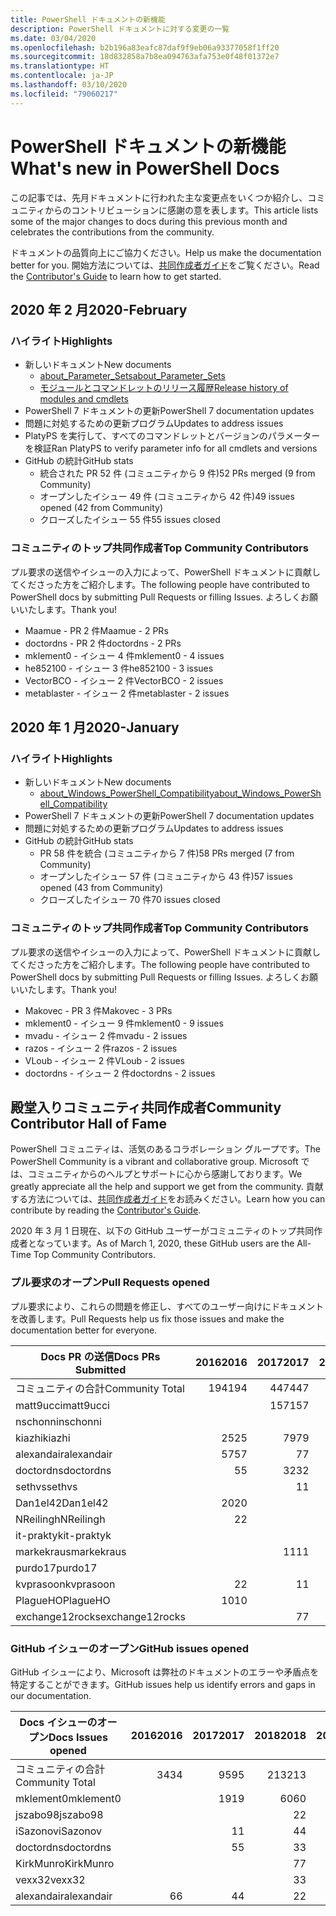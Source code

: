 ```yaml
---
title: PowerShell ドキュメントの新機能
description: PowerShell ドキュメントに対する変更の一覧
ms.date: 03/04/2020
ms.openlocfilehash: b2b196a83eafc87daf9f9eb06a93377058f1ff20
ms.sourcegitcommit: 18d832858a7b8ea094763afa753e0f48f01372e7
ms.translationtype: HT
ms.contentlocale: ja-JP
ms.lasthandoff: 03/10/2020
ms.locfileid: "79060217"
---
```

# <a name="whats-new-in-powershell-docs"></a><span data-ttu-id="1fb9c-103">PowerShell ドキュメントの新機能</span><span class="sxs-lookup"><span data-stu-id="1fb9c-103">What's new in PowerShell Docs</span></span>

<span data-ttu-id="1fb9c-104">この記事では、先月ドキュメントに行われた主な変更点をいくつか紹介し、コミュニティからのコントリビューションに感謝の意を表します。</span><span class="sxs-lookup"><span data-stu-id="1fb9c-104">This article lists some of the major changes to docs during this previous month and celebrates the contributions from the community.</span></span>

<span data-ttu-id="1fb9c-105">ドキュメントの品質向上にご協力ください。</span><span class="sxs-lookup"><span data-stu-id="1fb9c-105">Help us make the documentation better for you.</span></span> <span data-ttu-id="1fb9c-106">開始方法については、[共同作成者ガイド][contrib]をご覧ください。</span><span class="sxs-lookup"><span data-stu-id="1fb9c-106">Read the [Contributor's Guide][contrib] to learn how to get started.</span></span>

## <a name="2020-february"></a><span data-ttu-id="1fb9c-107">2020 年 2 月</span><span class="sxs-lookup"><span data-stu-id="1fb9c-107">2020-February</span></span>

### <a name="highlights"></a><span data-ttu-id="1fb9c-108">ハイライト</span><span class="sxs-lookup"><span data-stu-id="1fb9c-108">Highlights</span></span>

- <span data-ttu-id="1fb9c-109">新しいドキュメント</span><span class="sxs-lookup"><span data-stu-id="1fb9c-109">New documents</span></span>
  - [<span data-ttu-id="1fb9c-110">about_Parameter_Sets</span><span class="sxs-lookup"><span data-stu-id="1fb9c-110">about_Parameter_Sets</span></span>](/powershell/module/microsoft.powershell.core/about/about_parameter_sets)
  - [<span data-ttu-id="1fb9c-111">モジュールとコマンドレットのリリース履歴</span><span class="sxs-lookup"><span data-stu-id="1fb9c-111">Release history of modules and cmdlets</span></span>](/powershell/scripting/whats-new/cmdlet-versions)
- <span data-ttu-id="1fb9c-112">PowerShell 7 ドキュメントの更新</span><span class="sxs-lookup"><span data-stu-id="1fb9c-112">PowerShell 7 documentation updates</span></span>
- <span data-ttu-id="1fb9c-113">問題に対処するための更新プログラム</span><span class="sxs-lookup"><span data-stu-id="1fb9c-113">Updates to address issues</span></span>
- <span data-ttu-id="1fb9c-114">PlatyPS を実行して、すべてのコマンドレットとバージョンのパラメーターを検証</span><span class="sxs-lookup"><span data-stu-id="1fb9c-114">Ran PlatyPS to verify parameter info for all cmdlets and versions</span></span>
- <span data-ttu-id="1fb9c-115">GitHub の統計</span><span class="sxs-lookup"><span data-stu-id="1fb9c-115">GitHub stats</span></span>
  - <span data-ttu-id="1fb9c-116">統合された PR 52 件 (コミュニティから 9 件)</span><span class="sxs-lookup"><span data-stu-id="1fb9c-116">52 PRs merged (9 from Community)</span></span>
  - <span data-ttu-id="1fb9c-117">オープンしたイシュー 49 件 (コミュニティから 42 件)</span><span class="sxs-lookup"><span data-stu-id="1fb9c-117">49 issues opened (42 from Community)</span></span>
  - <span data-ttu-id="1fb9c-118">クローズしたイシュー 55 件</span><span class="sxs-lookup"><span data-stu-id="1fb9c-118">55 issues closed</span></span>

### <a name="top-community-contributors"></a><span data-ttu-id="1fb9c-119">コミュニティのトップ共同作成者</span><span class="sxs-lookup"><span data-stu-id="1fb9c-119">Top Community Contributors</span></span>

<span data-ttu-id="1fb9c-120">プル要求の送信やイシューの入力によって、PowerShell ドキュメントに貢献してくださった方をご紹介します。</span><span class="sxs-lookup"><span data-stu-id="1fb9c-120">The following people have contributed to PowerShell docs by submitting Pull Requests or filling Issues.</span></span> <span data-ttu-id="1fb9c-121">よろしくお願いいたします。</span><span class="sxs-lookup"><span data-stu-id="1fb9c-121">Thank you!</span></span>

- <span data-ttu-id="1fb9c-122">Maamue - PR 2 件</span><span class="sxs-lookup"><span data-stu-id="1fb9c-122">Maamue - 2 PRs</span></span>
- <span data-ttu-id="1fb9c-123">doctordns - PR 2 件</span><span class="sxs-lookup"><span data-stu-id="1fb9c-123">doctordns - 2 PRs</span></span>
- <span data-ttu-id="1fb9c-124">mklement0 - イシュー 4 件</span><span class="sxs-lookup"><span data-stu-id="1fb9c-124">mklement0 - 4 issues</span></span>
- <span data-ttu-id="1fb9c-125">he852100 - イシュー 3 件</span><span class="sxs-lookup"><span data-stu-id="1fb9c-125">he852100 - 3 issues</span></span>
- <span data-ttu-id="1fb9c-126">VectorBCO - イシュー 2 件</span><span class="sxs-lookup"><span data-stu-id="1fb9c-126">VectorBCO - 2 issues</span></span>
- <span data-ttu-id="1fb9c-127">metablaster - イシュー 2 件</span><span class="sxs-lookup"><span data-stu-id="1fb9c-127">metablaster - 2 issues</span></span>

## <a name="2020-january"></a><span data-ttu-id="1fb9c-128">2020 年 1 月</span><span class="sxs-lookup"><span data-stu-id="1fb9c-128">2020-January</span></span>

### <a name="highlights"></a><span data-ttu-id="1fb9c-129">ハイライト</span><span class="sxs-lookup"><span data-stu-id="1fb9c-129">Highlights</span></span>

- <span data-ttu-id="1fb9c-130">新しいドキュメント</span><span class="sxs-lookup"><span data-stu-id="1fb9c-130">New documents</span></span>
  - [<span data-ttu-id="1fb9c-131">about_Windows_PowerShell_Compatibility</span><span class="sxs-lookup"><span data-stu-id="1fb9c-131">about_Windows_PowerShell_Compatibility</span></span>](/powershell/module/microsoft.powershell.core/about/about_Windows_PowerShell_Compatibility)
- <span data-ttu-id="1fb9c-132">PowerShell 7 ドキュメントの更新</span><span class="sxs-lookup"><span data-stu-id="1fb9c-132">PowerShell 7 documentation updates</span></span>
- <span data-ttu-id="1fb9c-133">問題に対処するための更新プログラム</span><span class="sxs-lookup"><span data-stu-id="1fb9c-133">Updates to address issues</span></span>
- <span data-ttu-id="1fb9c-134">GitHub の統計</span><span class="sxs-lookup"><span data-stu-id="1fb9c-134">GitHub stats</span></span>
  - <span data-ttu-id="1fb9c-135">PR 58 件を統合 (コミュニティから 7 件)</span><span class="sxs-lookup"><span data-stu-id="1fb9c-135">58 PRs merged (7 from Community)</span></span>
  - <span data-ttu-id="1fb9c-136">オープンしたイシュー 57 件 (コミュニティから 43 件)</span><span class="sxs-lookup"><span data-stu-id="1fb9c-136">57 issues opened (43 from Community)</span></span>
  - <span data-ttu-id="1fb9c-137">クローズしたイシュー 70 件</span><span class="sxs-lookup"><span data-stu-id="1fb9c-137">70 issues closed</span></span>

### <a name="top-community-contributors"></a><span data-ttu-id="1fb9c-138">コミュニティのトップ共同作成者</span><span class="sxs-lookup"><span data-stu-id="1fb9c-138">Top Community Contributors</span></span>

<span data-ttu-id="1fb9c-139">プル要求の送信やイシューの入力によって、PowerShell ドキュメントに貢献してくださった方をご紹介します。</span><span class="sxs-lookup"><span data-stu-id="1fb9c-139">The following people have contributed to PowerShell docs by submitting Pull Requests or filling Issues.</span></span> <span data-ttu-id="1fb9c-140">よろしくお願いいたします。</span><span class="sxs-lookup"><span data-stu-id="1fb9c-140">Thank you!</span></span>

- <span data-ttu-id="1fb9c-141">Makovec - PR 3 件</span><span class="sxs-lookup"><span data-stu-id="1fb9c-141">Makovec - 3 PRs</span></span>
- <span data-ttu-id="1fb9c-142">mklement0 - イシュー 9 件</span><span class="sxs-lookup"><span data-stu-id="1fb9c-142">mklement0 - 9 issues</span></span>
- <span data-ttu-id="1fb9c-143">mvadu - イシュー 2 件</span><span class="sxs-lookup"><span data-stu-id="1fb9c-143">mvadu - 2 issues</span></span>
- <span data-ttu-id="1fb9c-144">razos - イシュー 2 件</span><span class="sxs-lookup"><span data-stu-id="1fb9c-144">razos - 2 issues</span></span>
- <span data-ttu-id="1fb9c-145">VLoub - イシュー 2 件</span><span class="sxs-lookup"><span data-stu-id="1fb9c-145">VLoub - 2 issues</span></span>
- <span data-ttu-id="1fb9c-146">doctordns - イシュー 2 件</span><span class="sxs-lookup"><span data-stu-id="1fb9c-146">doctordns - 2 issues</span></span>

## <a name="community-contributor-hall-of-fame"></a><span data-ttu-id="1fb9c-147">殿堂入りコミュニティ共同作成者</span><span class="sxs-lookup"><span data-stu-id="1fb9c-147">Community Contributor Hall of Fame</span></span>

<span data-ttu-id="1fb9c-148">PowerShell コミュニティは、活気のあるコラボレーション グループです。</span><span class="sxs-lookup"><span data-stu-id="1fb9c-148">The PowerShell Community is a vibrant and collaborative group.</span></span> <span data-ttu-id="1fb9c-149">Microsoft では、コミュニティからのヘルプとサポートに心から感謝しております。</span><span class="sxs-lookup"><span data-stu-id="1fb9c-149">We greatly appreciate all the help and support we get from the community.</span></span> <span data-ttu-id="1fb9c-150">貢献する方法については、[共同作成者ガイド][contrib]をお読みください。</span><span class="sxs-lookup"><span data-stu-id="1fb9c-150">Learn how you can contribute by reading the [Contributor's Guide][contrib].</span></span>

<span data-ttu-id="1fb9c-151">2020 年 3 月 1 日現在、以下の GitHub ユーザーがコミュニティのトップ共同作成者となっています。</span><span class="sxs-lookup"><span data-stu-id="1fb9c-151">As of March 1, 2020, these GitHub users are the All-Time Top Community Contributors.</span></span>

### <a name="pull-requests-opened"></a><span data-ttu-id="1fb9c-152">プル要求のオープン</span><span class="sxs-lookup"><span data-stu-id="1fb9c-152">Pull Requests opened</span></span>

<span data-ttu-id="1fb9c-153">プル要求により、これらの問題を修正し、すべてのユーザー向けにドキュメントを改善します。</span><span class="sxs-lookup"><span data-stu-id="1fb9c-153">Pull Requests help us fix those issues and make the documentation better for everyone.</span></span>

| <span data-ttu-id="1fb9c-154">Docs PR の送信</span><span class="sxs-lookup"><span data-stu-id="1fb9c-154">Docs PRs Submitted</span></span> | <span data-ttu-id="1fb9c-155">2016</span><span class="sxs-lookup"><span data-stu-id="1fb9c-155">2016</span></span> | <span data-ttu-id="1fb9c-156">2017</span><span class="sxs-lookup"><span data-stu-id="1fb9c-156">2017</span></span> | <span data-ttu-id="1fb9c-157">2018</span><span class="sxs-lookup"><span data-stu-id="1fb9c-157">2018</span></span> | <span data-ttu-id="1fb9c-158">2019</span><span class="sxs-lookup"><span data-stu-id="1fb9c-158">2019</span></span> | <span data-ttu-id="1fb9c-159">2020</span><span class="sxs-lookup"><span data-stu-id="1fb9c-159">2020</span></span> | <span data-ttu-id="1fb9c-160">総計</span><span class="sxs-lookup"><span data-stu-id="1fb9c-160">Grand Total</span></span> |
| ------------------ | ---: | ---: | ---: | ---: | ---: | ----------: |
| <span data-ttu-id="1fb9c-161">コミュニティの合計</span><span class="sxs-lookup"><span data-stu-id="1fb9c-161">Community Total</span></span>    |  <span data-ttu-id="1fb9c-162">194</span><span class="sxs-lookup"><span data-stu-id="1fb9c-162">194</span></span> |  <span data-ttu-id="1fb9c-163">447</span><span class="sxs-lookup"><span data-stu-id="1fb9c-163">447</span></span> |  <span data-ttu-id="1fb9c-164">467</span><span class="sxs-lookup"><span data-stu-id="1fb9c-164">467</span></span> |  <span data-ttu-id="1fb9c-165">320</span><span class="sxs-lookup"><span data-stu-id="1fb9c-165">320</span></span> |   <span data-ttu-id="1fb9c-166">16</span><span class="sxs-lookup"><span data-stu-id="1fb9c-166">16</span></span> |        <span data-ttu-id="1fb9c-167">1447</span><span class="sxs-lookup"><span data-stu-id="1fb9c-167">1447</span></span> |
| <span data-ttu-id="1fb9c-168">matt9ucci</span><span class="sxs-lookup"><span data-stu-id="1fb9c-168">matt9ucci</span></span>          |      |  <span data-ttu-id="1fb9c-169">157</span><span class="sxs-lookup"><span data-stu-id="1fb9c-169">157</span></span> |   <span data-ttu-id="1fb9c-170">80</span><span class="sxs-lookup"><span data-stu-id="1fb9c-170">80</span></span> |   <span data-ttu-id="1fb9c-171">30</span><span class="sxs-lookup"><span data-stu-id="1fb9c-171">30</span></span> |      |         <span data-ttu-id="1fb9c-172">267</span><span class="sxs-lookup"><span data-stu-id="1fb9c-172">267</span></span> |
| <span data-ttu-id="1fb9c-173">nschonni</span><span class="sxs-lookup"><span data-stu-id="1fb9c-173">nschonni</span></span>           |      |      |   <span data-ttu-id="1fb9c-174">14</span><span class="sxs-lookup"><span data-stu-id="1fb9c-174">14</span></span> |  <span data-ttu-id="1fb9c-175">138</span><span class="sxs-lookup"><span data-stu-id="1fb9c-175">138</span></span> |      |         <span data-ttu-id="1fb9c-176">152</span><span class="sxs-lookup"><span data-stu-id="1fb9c-176">152</span></span> |
| <span data-ttu-id="1fb9c-177">kiazhi</span><span class="sxs-lookup"><span data-stu-id="1fb9c-177">kiazhi</span></span>             |   <span data-ttu-id="1fb9c-178">25</span><span class="sxs-lookup"><span data-stu-id="1fb9c-178">25</span></span> |   <span data-ttu-id="1fb9c-179">79</span><span class="sxs-lookup"><span data-stu-id="1fb9c-179">79</span></span> |   <span data-ttu-id="1fb9c-180">12</span><span class="sxs-lookup"><span data-stu-id="1fb9c-180">12</span></span> |      |      |         <span data-ttu-id="1fb9c-181">116</span><span class="sxs-lookup"><span data-stu-id="1fb9c-181">116</span></span> |
| <span data-ttu-id="1fb9c-182">alexandair</span><span class="sxs-lookup"><span data-stu-id="1fb9c-182">alexandair</span></span>         |   <span data-ttu-id="1fb9c-183">57</span><span class="sxs-lookup"><span data-stu-id="1fb9c-183">57</span></span> |    <span data-ttu-id="1fb9c-184">7</span><span class="sxs-lookup"><span data-stu-id="1fb9c-184">7</span></span> |   <span data-ttu-id="1fb9c-185">26</span><span class="sxs-lookup"><span data-stu-id="1fb9c-185">26</span></span> |    <span data-ttu-id="1fb9c-186">2</span><span class="sxs-lookup"><span data-stu-id="1fb9c-186">2</span></span> |      |          <span data-ttu-id="1fb9c-187">92</span><span class="sxs-lookup"><span data-stu-id="1fb9c-187">92</span></span> |
| <span data-ttu-id="1fb9c-188">doctordns</span><span class="sxs-lookup"><span data-stu-id="1fb9c-188">doctordns</span></span>          |    <span data-ttu-id="1fb9c-189">5</span><span class="sxs-lookup"><span data-stu-id="1fb9c-189">5</span></span> |   <span data-ttu-id="1fb9c-190">32</span><span class="sxs-lookup"><span data-stu-id="1fb9c-190">32</span></span> |   <span data-ttu-id="1fb9c-191">20</span><span class="sxs-lookup"><span data-stu-id="1fb9c-191">20</span></span> |    <span data-ttu-id="1fb9c-192">7</span><span class="sxs-lookup"><span data-stu-id="1fb9c-192">7</span></span> |    <span data-ttu-id="1fb9c-193">2</span><span class="sxs-lookup"><span data-stu-id="1fb9c-193">2</span></span> |          <span data-ttu-id="1fb9c-194">66</span><span class="sxs-lookup"><span data-stu-id="1fb9c-194">66</span></span> |
| <span data-ttu-id="1fb9c-195">sethvs</span><span class="sxs-lookup"><span data-stu-id="1fb9c-195">sethvs</span></span>             |      |    <span data-ttu-id="1fb9c-196">1</span><span class="sxs-lookup"><span data-stu-id="1fb9c-196">1</span></span> |   <span data-ttu-id="1fb9c-197">44</span><span class="sxs-lookup"><span data-stu-id="1fb9c-197">44</span></span> |      |      |          <span data-ttu-id="1fb9c-198">45</span><span class="sxs-lookup"><span data-stu-id="1fb9c-198">45</span></span> |
| <span data-ttu-id="1fb9c-199">Dan1el42</span><span class="sxs-lookup"><span data-stu-id="1fb9c-199">Dan1el42</span></span>           |   <span data-ttu-id="1fb9c-200">20</span><span class="sxs-lookup"><span data-stu-id="1fb9c-200">20</span></span> |      |      |      |      |          <span data-ttu-id="1fb9c-201">20</span><span class="sxs-lookup"><span data-stu-id="1fb9c-201">20</span></span> |
| <span data-ttu-id="1fb9c-202">NReilingh</span><span class="sxs-lookup"><span data-stu-id="1fb9c-202">NReilingh</span></span>          |    <span data-ttu-id="1fb9c-203">2</span><span class="sxs-lookup"><span data-stu-id="1fb9c-203">2</span></span> |      |   <span data-ttu-id="1fb9c-204">13</span><span class="sxs-lookup"><span data-stu-id="1fb9c-204">13</span></span> |    <span data-ttu-id="1fb9c-205">3</span><span class="sxs-lookup"><span data-stu-id="1fb9c-205">3</span></span> |      |          <span data-ttu-id="1fb9c-206">18</span><span class="sxs-lookup"><span data-stu-id="1fb9c-206">18</span></span> |
| <span data-ttu-id="1fb9c-207">it-praktyk</span><span class="sxs-lookup"><span data-stu-id="1fb9c-207">it-praktyk</span></span>         |      |      |   <span data-ttu-id="1fb9c-208">16</span><span class="sxs-lookup"><span data-stu-id="1fb9c-208">16</span></span> |    <span data-ttu-id="1fb9c-209">1</span><span class="sxs-lookup"><span data-stu-id="1fb9c-209">1</span></span> |      |          <span data-ttu-id="1fb9c-210">17</span><span class="sxs-lookup"><span data-stu-id="1fb9c-210">17</span></span> |
| <span data-ttu-id="1fb9c-211">markekraus</span><span class="sxs-lookup"><span data-stu-id="1fb9c-211">markekraus</span></span>         |      |   <span data-ttu-id="1fb9c-212">11</span><span class="sxs-lookup"><span data-stu-id="1fb9c-212">11</span></span> |    <span data-ttu-id="1fb9c-213">5</span><span class="sxs-lookup"><span data-stu-id="1fb9c-213">5</span></span> |      |      |          <span data-ttu-id="1fb9c-214">16</span><span class="sxs-lookup"><span data-stu-id="1fb9c-214">16</span></span> |
| <span data-ttu-id="1fb9c-215">purdo17</span><span class="sxs-lookup"><span data-stu-id="1fb9c-215">purdo17</span></span>            |      |      |   <span data-ttu-id="1fb9c-216">13</span><span class="sxs-lookup"><span data-stu-id="1fb9c-216">13</span></span> |      |      |          <span data-ttu-id="1fb9c-217">13</span><span class="sxs-lookup"><span data-stu-id="1fb9c-217">13</span></span> |
| <span data-ttu-id="1fb9c-218">kvprasoon</span><span class="sxs-lookup"><span data-stu-id="1fb9c-218">kvprasoon</span></span>          |    <span data-ttu-id="1fb9c-219">2</span><span class="sxs-lookup"><span data-stu-id="1fb9c-219">2</span></span> |    <span data-ttu-id="1fb9c-220">1</span><span class="sxs-lookup"><span data-stu-id="1fb9c-220">1</span></span> |    <span data-ttu-id="1fb9c-221">7</span><span class="sxs-lookup"><span data-stu-id="1fb9c-221">7</span></span> |    <span data-ttu-id="1fb9c-222">2</span><span class="sxs-lookup"><span data-stu-id="1fb9c-222">2</span></span> |      |          <span data-ttu-id="1fb9c-223">12</span><span class="sxs-lookup"><span data-stu-id="1fb9c-223">12</span></span> |
| <span data-ttu-id="1fb9c-224">PlagueHO</span><span class="sxs-lookup"><span data-stu-id="1fb9c-224">PlagueHO</span></span>           |   <span data-ttu-id="1fb9c-225">10</span><span class="sxs-lookup"><span data-stu-id="1fb9c-225">10</span></span> |      |      |    <span data-ttu-id="1fb9c-226">1</span><span class="sxs-lookup"><span data-stu-id="1fb9c-226">1</span></span> |      |          <span data-ttu-id="1fb9c-227">11</span><span class="sxs-lookup"><span data-stu-id="1fb9c-227">11</span></span> |
| <span data-ttu-id="1fb9c-228">exchange12rocks</span><span class="sxs-lookup"><span data-stu-id="1fb9c-228">exchange12rocks</span></span>    |      |    <span data-ttu-id="1fb9c-229">7</span><span class="sxs-lookup"><span data-stu-id="1fb9c-229">7</span></span> |    <span data-ttu-id="1fb9c-230">3</span><span class="sxs-lookup"><span data-stu-id="1fb9c-230">3</span></span> |      |      |          <span data-ttu-id="1fb9c-231">10</span><span class="sxs-lookup"><span data-stu-id="1fb9c-231">10</span></span> |

### <a name="github-issues-opened"></a><span data-ttu-id="1fb9c-232">GitHub イシューのオープン</span><span class="sxs-lookup"><span data-stu-id="1fb9c-232">GitHub issues opened</span></span>

<span data-ttu-id="1fb9c-233">GitHub イシューにより、Microsoft は弊社のドキュメントのエラーや矛盾点を特定することができます。</span><span class="sxs-lookup"><span data-stu-id="1fb9c-233">GitHub issues help us identify errors and gaps in our documentation.</span></span>

| <span data-ttu-id="1fb9c-234">Docs イシューのオープン</span><span class="sxs-lookup"><span data-stu-id="1fb9c-234">Docs Issues opened</span></span> | <span data-ttu-id="1fb9c-235">2016</span><span class="sxs-lookup"><span data-stu-id="1fb9c-235">2016</span></span> | <span data-ttu-id="1fb9c-236">2017</span><span class="sxs-lookup"><span data-stu-id="1fb9c-236">2017</span></span> | <span data-ttu-id="1fb9c-237">2018</span><span class="sxs-lookup"><span data-stu-id="1fb9c-237">2018</span></span> | <span data-ttu-id="1fb9c-238">2019</span><span class="sxs-lookup"><span data-stu-id="1fb9c-238">2019</span></span> | <span data-ttu-id="1fb9c-239">2020</span><span class="sxs-lookup"><span data-stu-id="1fb9c-239">2020</span></span> | <span data-ttu-id="1fb9c-240">総計</span><span class="sxs-lookup"><span data-stu-id="1fb9c-240">Grand Total</span></span> |
| ------------------ | ---: | ---: | ---: | ---: | ---: | ----------: |
| <span data-ttu-id="1fb9c-241">コミュニティの合計</span><span class="sxs-lookup"><span data-stu-id="1fb9c-241">Community Total</span></span>    |   <span data-ttu-id="1fb9c-242">34</span><span class="sxs-lookup"><span data-stu-id="1fb9c-242">34</span></span> |   <span data-ttu-id="1fb9c-243">95</span><span class="sxs-lookup"><span data-stu-id="1fb9c-243">95</span></span> |  <span data-ttu-id="1fb9c-244">213</span><span class="sxs-lookup"><span data-stu-id="1fb9c-244">213</span></span> |  <span data-ttu-id="1fb9c-245">575</span><span class="sxs-lookup"><span data-stu-id="1fb9c-245">575</span></span> |   <span data-ttu-id="1fb9c-246">86</span><span class="sxs-lookup"><span data-stu-id="1fb9c-246">86</span></span> |        <span data-ttu-id="1fb9c-247">1003</span><span class="sxs-lookup"><span data-stu-id="1fb9c-247">1003</span></span> |
| <span data-ttu-id="1fb9c-248">mklement0</span><span class="sxs-lookup"><span data-stu-id="1fb9c-248">mklement0</span></span>          |      |   <span data-ttu-id="1fb9c-249">19</span><span class="sxs-lookup"><span data-stu-id="1fb9c-249">19</span></span> |   <span data-ttu-id="1fb9c-250">60</span><span class="sxs-lookup"><span data-stu-id="1fb9c-250">60</span></span> |   <span data-ttu-id="1fb9c-251">56</span><span class="sxs-lookup"><span data-stu-id="1fb9c-251">56</span></span> |   <span data-ttu-id="1fb9c-252">13</span><span class="sxs-lookup"><span data-stu-id="1fb9c-252">13</span></span> |         <span data-ttu-id="1fb9c-253">148</span><span class="sxs-lookup"><span data-stu-id="1fb9c-253">148</span></span> |
| <span data-ttu-id="1fb9c-254">jszabo98</span><span class="sxs-lookup"><span data-stu-id="1fb9c-254">jszabo98</span></span>           |      |      |    <span data-ttu-id="1fb9c-255">2</span><span class="sxs-lookup"><span data-stu-id="1fb9c-255">2</span></span> |   <span data-ttu-id="1fb9c-256">15</span><span class="sxs-lookup"><span data-stu-id="1fb9c-256">15</span></span> |    <span data-ttu-id="1fb9c-257">2</span><span class="sxs-lookup"><span data-stu-id="1fb9c-257">2</span></span> |          <span data-ttu-id="1fb9c-258">19</span><span class="sxs-lookup"><span data-stu-id="1fb9c-258">19</span></span> |
| <span data-ttu-id="1fb9c-259">iSazonov</span><span class="sxs-lookup"><span data-stu-id="1fb9c-259">iSazonov</span></span>           |      |    <span data-ttu-id="1fb9c-260">1</span><span class="sxs-lookup"><span data-stu-id="1fb9c-260">1</span></span> |    <span data-ttu-id="1fb9c-261">4</span><span class="sxs-lookup"><span data-stu-id="1fb9c-261">4</span></span> |   <span data-ttu-id="1fb9c-262">10</span><span class="sxs-lookup"><span data-stu-id="1fb9c-262">10</span></span> |      |          <span data-ttu-id="1fb9c-263">15</span><span class="sxs-lookup"><span data-stu-id="1fb9c-263">15</span></span> |
| <span data-ttu-id="1fb9c-264">doctordns</span><span class="sxs-lookup"><span data-stu-id="1fb9c-264">doctordns</span></span>          |      |    <span data-ttu-id="1fb9c-265">5</span><span class="sxs-lookup"><span data-stu-id="1fb9c-265">5</span></span> |    <span data-ttu-id="1fb9c-266">3</span><span class="sxs-lookup"><span data-stu-id="1fb9c-266">3</span></span> |    <span data-ttu-id="1fb9c-267">5</span><span class="sxs-lookup"><span data-stu-id="1fb9c-267">5</span></span> |    <span data-ttu-id="1fb9c-268">2</span><span class="sxs-lookup"><span data-stu-id="1fb9c-268">2</span></span> |          <span data-ttu-id="1fb9c-269">15</span><span class="sxs-lookup"><span data-stu-id="1fb9c-269">15</span></span> |
| <span data-ttu-id="1fb9c-270">KirkMunro</span><span class="sxs-lookup"><span data-stu-id="1fb9c-270">KirkMunro</span></span>          |      |      |    <span data-ttu-id="1fb9c-271">7</span><span class="sxs-lookup"><span data-stu-id="1fb9c-271">7</span></span> |    <span data-ttu-id="1fb9c-272">7</span><span class="sxs-lookup"><span data-stu-id="1fb9c-272">7</span></span> |      |          <span data-ttu-id="1fb9c-273">14</span><span class="sxs-lookup"><span data-stu-id="1fb9c-273">14</span></span> |
| <span data-ttu-id="1fb9c-274">vexx32</span><span class="sxs-lookup"><span data-stu-id="1fb9c-274">vexx32</span></span>             |      |      |    <span data-ttu-id="1fb9c-275">3</span><span class="sxs-lookup"><span data-stu-id="1fb9c-275">3</span></span> |   <span data-ttu-id="1fb9c-276">11</span><span class="sxs-lookup"><span data-stu-id="1fb9c-276">11</span></span> |      |          <span data-ttu-id="1fb9c-277">14</span><span class="sxs-lookup"><span data-stu-id="1fb9c-277">14</span></span> |
| <span data-ttu-id="1fb9c-278">alexandair</span><span class="sxs-lookup"><span data-stu-id="1fb9c-278">alexandair</span></span>         |    <span data-ttu-id="1fb9c-279">6</span><span class="sxs-lookup"><span data-stu-id="1fb9c-279">6</span></span> |    <span data-ttu-id="1fb9c-280">4</span><span class="sxs-lookup"><span data-stu-id="1fb9c-280">4</span></span> |    <span data-ttu-id="1fb9c-281">2</span><span class="sxs-lookup"><span data-stu-id="1fb9c-281">2</span></span> |      |      |          <span data-ttu-id="1fb9c-282">12</span><span class="sxs-lookup"><span data-stu-id="1fb9c-282">12</span></span> |

<!-- Link references -->
[contrib]: contributing/overview.md
